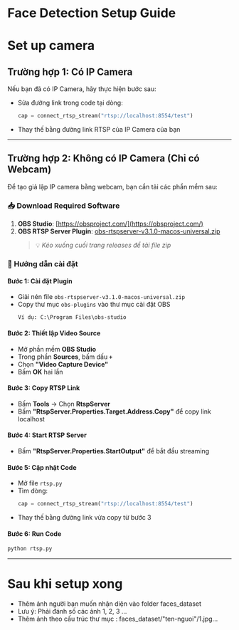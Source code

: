 # Face Detection Setup Guide
# Set up camera 
## Trường hợp 1: Có IP Camera

Nếu bạn đã có IP Camera, hãy thực hiện bước sau:

- Sửa đường link trong code tại dòng:
  ```python
  cap = connect_rtsp_stream("rtsp://localhost:8554/test")
  ```
- Thay thế bằng đường link RTSP của IP Camera của bạn

---

## Trường hợp 2: Không có IP Camera (Chỉ có Webcam)

Để tạo giả lập IP camera bằng webcam, bạn cần tải các phần mềm sau:

### 📥 Download Required Software

1. **OBS Studio**: [https://obsproject.com/](https://obsproject.com/)
2. **OBS RTSP Server Plugin**: [obs-rtspserver-v3.1.0-macos-universal.zip](https://github.com/iamscottxu/obs-rtspserver/releases/tag/v3.1.0)
   > 💡 *Kéo xuống cuối trang releases để tải file zip*

### 🔧 Hướng dẫn cài đặt

#### **Bước 1:** Cài đặt Plugin
- Giải nén file `obs-rtspserver-v3.1.0-macos-universal.zip`
- Copy thư mục `obs-plugins` vào thư mục cài đặt OBS
  ```
  Ví dụ: C:\Program Files\obs-studio
  ```

#### **Bước 2:** Thiết lập Video Source
- Mở phần mềm **OBS Studio**
- Trong phần **Sources**, bấm dấu **`+`**
- Chọn **"Video Capture Device"**
- Bấm **OK** hai lần

#### **Bước 3:** Copy RTSP Link
- Bấm **Tools** → Chọn **RtspServer**
- Bấm **"RtspServer.Properties.Target.Address.Copy"** để copy link localhost

#### **Bước 4:** Start RTSP Server
- Bấm **"RtspServer.Properties.StartOutput"** để bắt đầu streaming

#### **Bước 5:** Cập nhật Code
- Mở file `rtsp.py`
- Tìm dòng:
  ```python
  cap = connect_rtsp_stream("rtsp://localhost:8554/test")
  ```
- Thay thế bằng đường link vừa copy từ bước 3

#### **Bước 6:** Run Code
```bash
python rtsp.py
```

---

# Sau khi setup xong
- Thêm ảnh người bạn muốn nhận diện vào folder faces_dataset 
- Lưu ý: Phải đánh số các ảnh 1, 2, 3 ...
- Thêm ảnh theo cấu trúc thư mục : faces_dataset/"ten-nguoi"/1.jpg...
